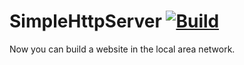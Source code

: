 # SimpleHttpServer [![Build](https://ci.appveyor.com/api/projects/status/2q5m874kpf7lh2lg?svg=true&retina=true)](https://ci.appveyor.com/project/LimingJin/simplehttpserver)
Now you can build a website in the local area network.
